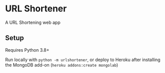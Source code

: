# URL Shortener

A URL Shortening web app

## Setup

Requires Python 3.8+

Run locally with `python -m urlshortener`, or deploy to Heroku after installing the MongoDB add-on (`heroku addons:create mongolab`)